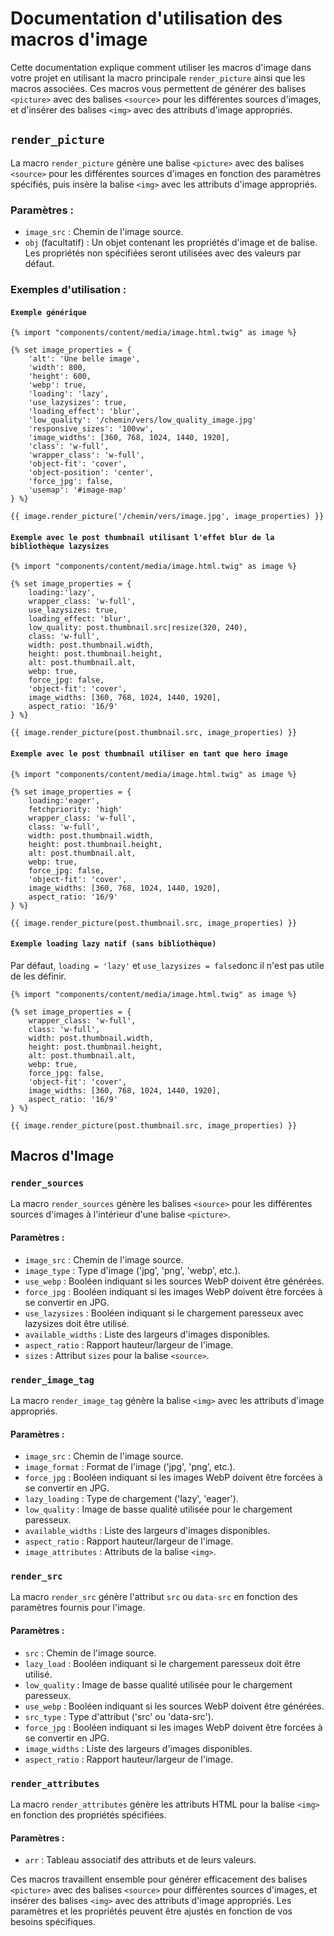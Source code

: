 # Documentation d'utilisation des macros d'image

Cette documentation explique comment utiliser les macros d'image dans votre projet en utilisant la macro principale `render_picture` ainsi que les macros associées. Ces macros vous permettent de générer des balises `<picture>` avec des balises `<source>` pour les différentes sources d'images, et d'insérer des balises `<img>` avec des attributs d'image appropriés.

## `render_picture`

La macro `render_picture` génère une balise `<picture>` avec des balises `<source>` pour les différentes sources d'images en fonction des paramètres spécifiés, puis insère la balise `<img>` avec les attributs d'image appropriés.

### Paramètres :

- `image_src` : Chemin de l'image source.
- `obj` (facultatif) : Un objet contenant les propriétés d'image et de balise. Les propriétés non spécifiées seront utilisées avec des valeurs par défaut.

### Exemples d'utilisation :

#### `Exemple générique`
```twig
{% import "components/content/media/image.html.twig" as image %}

{% set image_properties = {
    'alt': 'Une belle image',
    'width': 800,
    'height': 600,
    'webp': true,
    'loading': 'lazy',
    'use_lazysizes': true,
    'loading_effect': 'blur',
    'low_quality': '/chemin/vers/low_quality_image.jpg'
    'responsive_sizes': '100vw',
    'image_widths': [360, 768, 1024, 1440, 1920],
    'class': 'w-full',
    'wrapper_class': 'w-full',
    'object-fit': 'cover',
    'object-position': 'center',
    'force_jpg': false,
    'usemap': '#image-map'
} %}

{{ image.render_picture('/chemin/vers/image.jpg', image_properties) }}
```


#### `Exemple avec le post thumbnail utilisant l'effet blur de la bibliothèque lazysizes`

```twig
{% import "components/content/media/image.html.twig" as image %}

{% set image_properties = {
    loading:'lazy',
    wrapper_class: 'w-full',
    use_lazysizes: true,
    loading_effect: 'blur',
    low_quality: post.thumbnail.src|resize(320, 240),
    class: 'w-full',
    width: post.thumbnail.width,
    height: post.thumbnail.height,
    alt: post.thumbnail.alt,
    webp: true,
    force_jpg: false,
    'object-fit': 'cover',
    image_widths: [360, 768, 1024, 1440, 1920],
    aspect_ratio: '16/9'
} %}

{{ image.render_picture(post.thumbnail.src, image_properties) }}
```

#### `Exemple avec le post thumbnail utiliser en tant que hero image`

```twig
{% import "components/content/media/image.html.twig" as image %}

{% set image_properties = {
    loading:'eager',
    fetchpriority: 'high'
    wrapper_class: 'w-full',
    class: 'w-full',
    width: post.thumbnail.width,
    height: post.thumbnail.height,
    alt: post.thumbnail.alt,
    webp: true,
    force_jpg: false,
    'object-fit': 'cover',
    image_widths: [360, 768, 1024, 1440, 1920],
    aspect_ratio: '16/9'
} %}

{{ image.render_picture(post.thumbnail.src, image_properties) }}
```

#### `Exemple loading lazy natif (sans bibliothèque)`

Par défaut, `loading = 'lazy'` et `use_lazysizes = false`donc il n'est pas utile de les définir.

```twig
{% import "components/content/media/image.html.twig" as image %}

{% set image_properties = {
    wrapper_class: 'w-full',
    class: 'w-full',
    width: post.thumbnail.width,
    height: post.thumbnail.height,
    alt: post.thumbnail.alt,
    webp: true,
    force_jpg: false,
    'object-fit': 'cover',
    image_widths: [360, 768, 1024, 1440, 1920],
    aspect_ratio: '16/9'
} %}

{{ image.render_picture(post.thumbnail.src, image_properties) }}
```

## Macros d'Image

### `render_sources`

La macro `render_sources` génère les balises `<source>` pour les différentes sources d'images à l'intérieur d'une balise `<picture>`.

#### Paramètres :

- `image_src` : Chemin de l'image source.
- `image_type` : Type d'image ('jpg', 'png', 'webp', etc.).
- `use_webp` : Booléen indiquant si les sources WebP doivent être générées.
- `force_jpg` : Booléen indiquant si les images WebP doivent être forcées à se convertir en JPG.
- `use_lazysizes` : Booléen indiquant si le chargement paresseux avec lazysizes doit être utilisé.
- `available_widths` : Liste des largeurs d'images disponibles.
- `aspect_ratio` : Rapport hauteur/largeur de l'image.
- `sizes` : Attribut `sizes` pour la balise `<source>`.

### `render_image_tag`

La macro `render_image_tag` génère la balise `<img>` avec les attributs d'image appropriés.

#### Paramètres :

- `image_src` : Chemin de l'image source.
- `image_format` : Format de l'image ('jpg', 'png', etc.).
- `force_jpg` : Booléen indiquant si les images WebP doivent être forcées à se convertir en JPG.
- `lazy_loading` : Type de chargement ('lazy', 'eager').
- `low_quality` : Image de basse qualité utilisée pour le chargement paresseux.
- `available_widths` : Liste des largeurs d'images disponibles.
- `aspect_ratio` : Rapport hauteur/largeur de l'image.
- `image_attributes` : Attributs de la balise `<img>`.

### `render_src`

La macro `render_src` génère l'attribut `src` ou `data-src` en fonction des paramètres fournis pour l'image.

#### Paramètres :

- `src` : Chemin de l'image source.
- `lazy_load` : Booléen indiquant si le chargement paresseux doit être utilisé.
- `low_quality` : Image de basse qualité utilisée pour le chargement paresseux.
- `use_webp` : Booléen indiquant si les sources WebP doivent être générées.
- `src_type` : Type d'attribut ('src' ou 'data-src').
- `force_jpg` : Booléen indiquant si les images WebP doivent être forcées à se convertir en JPG.
- `image_widths` : Liste des largeurs d'images disponibles.
- `aspect_ratio` : Rapport hauteur/largeur de l'image.

### `render_attributes`

La macro `render_attributes` génère les attributs HTML pour la balise `<img>` en fonction des propriétés spécifiées.

#### Paramètres :

- `arr` : Tableau associatif des attributs et de leurs valeurs.

Ces macros travaillent ensemble pour générer efficacement des balises `<picture>` avec des balises `<source>` pour différentes sources d'images, et insérer des balises `<img>` avec des attributs d'image appropriés. Les paramètres et les propriétés peuvent être ajustés en fonction de vos besoins spécifiques.


